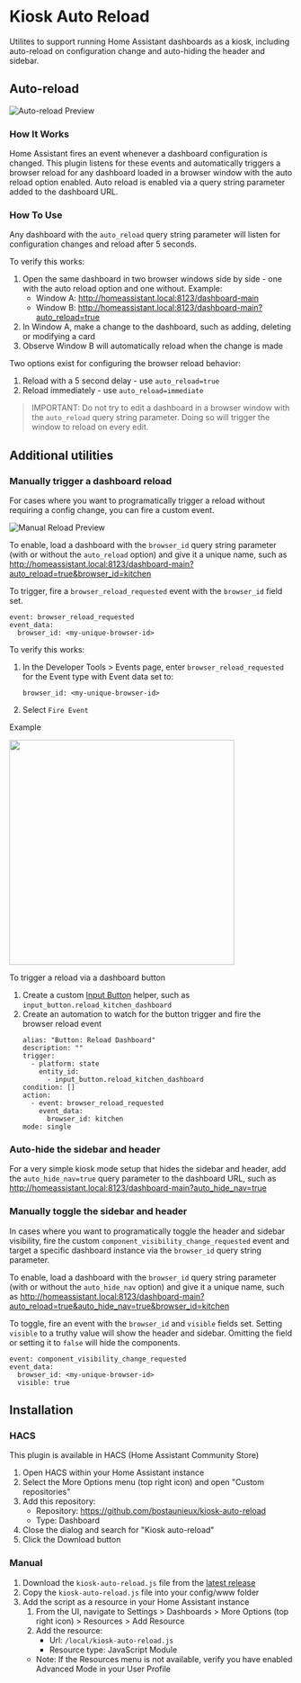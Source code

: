 # Kiosk Auto Reload

Utilites to support running Home Assistant dashboards as a kiosk, including auto-reload on configuration change and auto-hiding the header and sidebar.

## Auto-reload

![Auto-reload Preview](https://github.com/user-attachments/assets/d5690f1d-a91e-4db0-8f0f-1a34a9435420)

### How It Works

Home Assistant fires an event whenever a dashboard configuration is changed. This plugin listens for these events and automatically triggers a browser reload for any dashboard loaded in a browser window with the auto reload option enabled. Auto reload is enabled via a query string parameter added to the dashboard URL.

### How To Use

Any dashboard with the `auto_reload` query string parameter will listen for configuration changes and reload after 5 seconds.

To verify this works:

1. Open the same dashboard in two browser windows side by side - one with the auto reload option and one without. Example:
   - Window A: http://homeassistant.local:8123/dashboard-main
   - Window B: http://homeassistant.local:8123/dashboard-main?auto_reload=true
2. In Window A, make a change to the dashboard, such as adding, deleting or modifying a card
3. Observe Window B will automatically reload when the change is made

Two options exist for configuring the browser reload behavior:

1. Reload with a 5 second delay - use `auto_reload=true`
2. Reload immediately - use `auto_reload=immediate`

> IMPORTANT: Do not try to edit a dashboard in a browser window with the `auto_reload` query string parameter. Doing so will trigger the window to reload on every edit.

## Additional utilities

### Manually trigger a dashboard reload

For cases where you want to programatically trigger a reload without requiring a config change, you can fire a custom event.

![Manual Reload Preview](https://github.com/user-attachments/assets/c640960a-a84b-4de9-a2da-d4c7696f57a1)

To enable, load a dashboard with the `browser_id` query string parameter (with or without the `auto_reload` option) and give it a unique name, such as http://homeassistant.local:8123/dashboard-main?auto_reload=true&browser_id=kitchen

To trigger, fire a `browser_reload_requested` event with the `browser_id` field set.

```
event: browser_reload_requested
event_data:
  browser_id: <my-unique-browser-id>
```

To verify this works:

1. In the Developer Tools > Events page, enter `browser_reload_requested` for the Event type with Event data set to:
   ```
   browser_id: <my-unique-browser-id>
   ```
2. Select `Fire Event`

Example

<img src="https://github.com/user-attachments/assets/5377371f-9fcb-43a4-b0e1-b9ce03683af7" width="400px" />

To trigger a reload via a dashboard button

1. Create a custom [Input Button](https://www.home-assistant.io/integrations/input_button/) helper, such as `input_button.reload_kitchen_dashboard`
2. Create an automation to watch for the button trigger and fire the browser reload event
   ```
   alias: "Button: Reload Dashboard"
   description: ""
   trigger:
     - platform: state
       entity_id:
         - input_button.reload_kitchen_dashboard
   condition: []
   action:
     - event: browser_reload_requested
       event_data:
         browser_id: kitchen
   mode: single
   ```

### Auto-hide the sidebar and header

For a very simple kiosk mode setup that hides the sidebar and header, add the `auto_hide_nav=true` query parameter to the dashboard URL, such as http://homeassistant.local:8123/dashboard-main?auto_hide_nav=true

### Manually toggle the sidebar and header

In cases where you want to programatically toggle the header and sidebar visibility, fire the custom `component_visibility_change_requested` event and target a specific dashboard instance via the `browser_id` query string parameter.

To enable, load a dashboard with the `browser_id` query string parameter (with or without the `auto_hide_nav` option) and give it a unique name, such as http://homeassistant.local:8123/dashboard-main?auto_reload=true&auto_hide_nav=true&browser_id=kitchen

To toggle, fire an event with the `browser_id` and `visible` fields set. Setting `visible` to a truthy value will show the header and sidebar. Omitting the field or setting it to `false` will hide the components.

```
event: component_visibility_change_requested
event_data:
  browser_id: <my-unique-browser-id>
  visible: true
```

## Installation

### HACS

This plugin is available in HACS (Home Assistant Community Store)

1. Open HACS within your Home Assistant instance
2. Select the More Options menu (top right icon) and open "Custom repositories"
3. Add this repository:
   - Repository: https://github.com/bostaunieux/kiosk-auto-reload
   - Type: Dashboard
4. Close the dialog and search for "Kiosk auto-reload"
5. Click the Download button

### Manual

1. Download the `kiosk-auto-reload.js` file from the [latest release](https://github.com/bostaunieux/kiosk-auto-reload/releases)
2. Copy the `kiosk-auto-reload.js` file into your config/www folder
3. Add the script as a resource in your Home Assistant instance
   1. From the UI, navigate to Settings > Dashboards > More Options (top right icon) > Resources > Add Resource
   2. Add the resource:
      - Url: `/local/kiosk-auto-reload.js`
      - Resource type: JavaScript Module
   - Note: If the Resources menu is not available, verify you have enabled Advanced Mode in your User Profile
